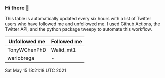 ### Hi there 👋

This table is automatically updated every six hours with a list of Twitter users who have followed me and unfollowed me. I used Github Actions, the Twitter API, and the python package tweepy to automate this workflow.

| Unfollowed me |  Followed me |
| --- | --- |
|TonyWChenPhD|Walid_mt1|
|wariobrega|-|
Sat May 15 18:21:18 UTC 2021
